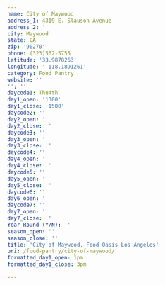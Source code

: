 ```yaml
---
name: City of Maywood
address_1: 4319 E. Slauson Avenue
address_2: ''
city: Maywood
state: CA
zip: '90270'
phone: (323)562-5755
latitude: '33.9878263'
longitude: '-118.1891261'
category: Food Pantry
website: ''
'': ''
daycode1: Thu4th
day1_open: '1300'
day1_close: '1500'
daycode2: ''
day2_open: ''
day2_close: ''
daycode3: ''
day3_open: ''
day3_close: ''
daycode4: ''
day4_open: ''
day4_close: ''
daycode5: ''
day5_open: ''
day5_close: ''
daycode6: ''
day6_open: ''
daycode7: ''
day7_open: ''
day7_close: ''
Year_Round (Y/N): ''
season_open: ''
season_close: ''
title: 'City of Maywood, Food Oasis Los Angeles'
uri: /food-pantry/city-of-maywood/
formatted_day1_open: 1pm
formatted_day1_close: 3pm

---
```

